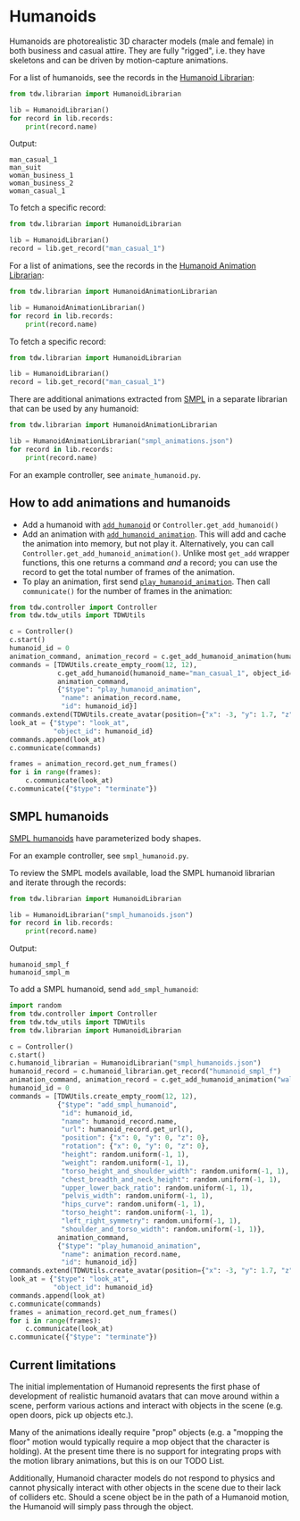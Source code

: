 # Humanoids

Humanoids are photorealistic 3D character models (male and female) in both business and casual attire. They are fully "rigged", i.e. they have skeletons and can be driven by motion-capture animations.

For a list of humanoids, see the records in the [Humanoid Librarian](../python/librarian/humanoid_librarian.md):

```python
from tdw.librarian import HumanoidLibrarian

lib = HumanoidLibrarian()
for record in lib.records:
    print(record.name)
```

Output:

```
man_casual_1
man_suit
woman_business_1
woman_business_2
woman_casual_1
```

To fetch a specific record:

```python
from tdw.librarian import HumanoidLibrarian

lib = HumanoidLibrarian()
record = lib.get_record("man_casual_1")
```

For a list of animations, see the records in the [Humanoid Animation Librarian](../python/librarian/humanoid_animation_librarian.md):

```python
from tdw.librarian import HumanoidAnimationLibrarian

lib = HumanoidAnimationLibrarian()
for record in lib.records:
    print(record.name)
```

To fetch a specific record:

```python
from tdw.librarian import HumanoidLibrarian

lib = HumanoidLibrarian()
record = lib.get_record("man_casual_1")
```

There are additional animations extracted from [SMPL](https://smpl.is.tue.mpg.de/downloads) in a separate librarian that can be used by any humanoid:

```python
from tdw.librarian import HumanoidAnimationLibrarian

lib = HumanoidAnimationLibrarian("smpl_animations.json")
for record in lib.records:
    print(record.name)
```

For an example controller, see `animate_humanoid.py`.

## How to add animations and humanoids

- Add a humanoid with [`add_humanoid`](../api/command_api.md#add_humanoid) or `Controller.get_add_humanoid()`
- Add an animation with [`add_humanoid_animation`]((../api/command_api.md#add_humanoid_animation)). This will add and cache the animation into memory, but not play it. Alternatively, you can call `Controller.get_add_humanoid_animation()`. Unlike most `get_add` wrapper functions, this one returns a command *and* a record; you can use the record to get the total number of frames of the animation.
- To play an animation, first send [`play_humanoid_animation`](../api/command_api.md#play_humanoid_animation). Then call `communicate()` for the number of frames in the animation:

```python
from tdw.controller import Controller
from tdw.tdw_utils import TDWUtils

c = Controller()
c.start()
humanoid_id = 0
animation_command, animation_record = c.get_add_humanoid_animation(humanoid_animation_name="walking_1")
commands = [TDWUtils.create_empty_room(12, 12),
            c.get_add_humanoid(humanoid_name="man_casual_1", object_id=humanoid_id),
            animation_command,
            {"$type": "play_humanoid_animation",
             "name": animation_record.name,
             "id": humanoid_id}]
commands.extend(TDWUtils.create_avatar(position={"x": -3, "y": 1.7, "z": 0.5}))
look_at = {"$type": "look_at",
           "object_id": humanoid_id}
commands.append(look_at)
c.communicate(commands)

frames = animation_record.get_num_frames()
for i in range(frames):
    c.communicate(look_at)
c.communicate({"$type": "terminate"})
```

## SMPL humanoids

 [SMPL humanoids](https://smpl.is.tue.mpg.de/downloads) have parameterized body shapes.

For an example controller, see `smpl_humanoid.py`.

To review the SMPL models available, load the SMPL humanoid librarian and iterate through the records:

```python
from tdw.librarian import HumanoidLibrarian

lib = HumanoidLibrarian("smpl_humanoids.json")
for record in lib.records:
    print(record.name)
```

Output:

```
humanoid_smpl_f
humanoid_smpl_m
```

To add a SMPL humanoid, send `add_smpl_humanoid`:

```python
import random
from tdw.controller import Controller
from tdw.tdw_utils import TDWUtils
from tdw.librarian import HumanoidLibrarian

c = Controller()
c.start()
c.humanoid_librarian = HumanoidLibrarian("smpl_humanoids.json")
humanoid_record = c.humanoid_librarian.get_record("humanoid_smpl_f")
animation_command, animation_record = c.get_add_humanoid_animation("walking_1")
humanoid_id = 0
commands = [TDWUtils.create_empty_room(12, 12),
            {"$type": "add_smpl_humanoid",
             "id": humanoid_id,
             "name": humanoid_record.name,
             "url": humanoid_record.get_url(),
             "position": {"x": 0, "y": 0, "z": 0},
             "rotation": {"x": 0, "y": 0, "z": 0},
             "height": random.uniform(-1, 1),
             "weight": random.uniform(-1, 1),
             "torso_height_and_shoulder_width": random.uniform(-1, 1),
             "chest_breadth_and_neck_height": random.uniform(-1, 1),
             "upper_lower_back_ratio": random.uniform(-1, 1),
             "pelvis_width": random.uniform(-1, 1),
             "hips_curve": random.uniform(-1, 1),
             "torso_height": random.uniform(-1, 1),
             "left_right_symmetry": random.uniform(-1, 1),
             "shoulder_and_torso_width": random.uniform(-1, 1)},
            animation_command,
            {"$type": "play_humanoid_animation",
             "name": animation_record.name,
             "id": humanoid_id}]
commands.extend(TDWUtils.create_avatar(position={"x": -3, "y": 1.7, "z": 0.5}))
look_at = {"$type": "look_at",
           "object_id": humanoid_id}
commands.append(look_at)
c.communicate(commands)
frames = animation_record.get_num_frames()
for i in range(frames):
    c.communicate(look_at)
c.communicate({"$type": "terminate"})
```

## Current limitations

The initial implementation of Humanoid represents the first phase of development of realistic humanoid avatars that can move around within a scene, perform various actions and interact with objects in the scene (e.g. open doors, pick up objects etc.). 

Many of the animations ideally require "prop" objects (e.g. a "mopping the floor" motion would typically require a mop object that the character is holding). At the present time there is no support for integrating props with the motion library animations, but this is on our TODO List.

Additionally, Humanoid character models do not respond to physics and cannot physically interact with other objects in the scene due to their lack of colliders etc. Should a scene object be in the path of a Humanoid motion, the Humanoid will simply pass through the object. 



